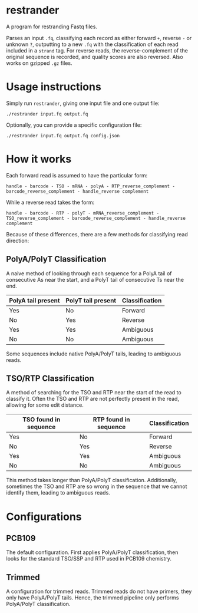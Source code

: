 # restrander

A program for restranding Fastq files.

Parses an input `.fq`, classifying each record as either forward `+`, reverse `-` or unknown `?`, outputting to a new `.fq` with the classification of each read included in a `strand` tag. For reverse reads, the reverse-complement of the original sequence is recorded, and quality scores are also reversed. Also works on gzipped `.gz` files.

# Usage instructions

Simply run `restrander`, giving one input file and one output file:

```
./restrander input.fq output.fq
```

Optionally, you can provide a specific configuration file:

```
./restrander input.fq output.fq config.json
```

# How it works

Each forward read is assumed to have the particular form:

``` handle - barcode - TSO - mRNA - polyA - RTP_reverse_complement - barcode_reverse_complement - handle_reverse complement ```

While a reverse read takes the form:

``` handle - barcode - RTP - polyT - mRNA_reverse_complement - TSO_reverse_complement - barcode_reverse_complement - handle_reverse complement ```

Because of these differences, there are a few methods for classifying read direction:

## PolyA/PolyT Classification

A naive method of looking through each sequence for a PolyA tail of consecutive As near the start, and a PolyT tail of consecutive Ts near the end.

| PolyA tail present  | PolyT tail present  | Classification  |
| ------------------- | ------------------- | --------------- |
| Yes                 | No                  | Forward         |
| No                  | Yes                 | Reverse         |
| Yes                 | Yes                 | Ambiguous       |
| No                  | No                  | Ambiguous       |

Some sequences include native PolyA/PolyT tails, leading to ambiguous reads.

## TSO/RTP Classification

A method of searching for the TSO and RTP near the start of the read to classify it. Often the TSO and RTP are not perfectly present in the read, allowing for some edit distance.

| TSO found in sequence | RTP found in sequence | Classification  |
| --------------------- | --------------------- | --------------- |
| Yes                   | No                    | Forward         |
| No                    | Yes                   | Reverse         |
| Yes                   | Yes                   | Ambiguous       |
| No                    | No                    | Ambiguous       |

This method takes longer than PolyA/PolyT classification. Additionally, sometimes the TSO and RTP are so wrong in the sequence that we cannot identify them, leading to ambiguous reads.

# Configurations

## PCB109

The default configuration. First applies PolyA/PolyT classification, then looks for the standard TSO/SSP and RTP used in PCB109 chemistry.

## Trimmed

A configuration for trimmed reads. Trimmed reads do not have primers, they only have PolyA/PolyT tails. Hence, the trimmed pipeline only performs PolyA/PolyT classification.
